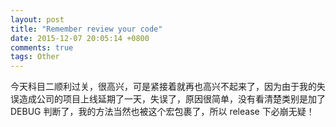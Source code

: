 ```yaml
---
layout: post
title: "Remember review your code"
date: 2015-12-07 20:05:14 +0800
comments: true
tags: Other
---
```


今天科目二顺利过关，很高兴，可是紧接着就再也高兴不起来了，因为由于我的失误造成公司的项目上线延期了一天，失误了，原因很简单，没有看清楚类别是加了 DEBUG 判断了，我的方法当然也被这个宏包裹了，所以 release 下必崩无疑！
